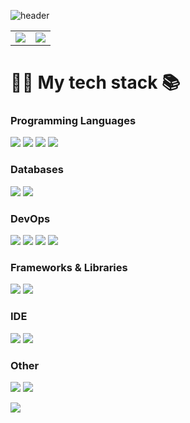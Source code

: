 ![header](https://capsule-render.vercel.app/api?type=soft&text=🙋‍♂️%20Hi%20there%20🙇‍♂️&fontColor=ffffff&color=006AFF)  
<table>
  <tr>
    <td>
      <img src="https://github-readme-stats-one-bice.vercel.app/api?username=seungwontech&show_icons=true&include_all_commits=true&theme=transparent&locale=kr&" />
    </td>
    <td>
       <img src="https://streak-stats.demolab.com?user=seungwontech&theme=transparent&locale=ko&date_format=%5BY.%5Dn.j" />
    </td>
  </tr>
</table>

# 👨‍💻 My tech stack 📚
### Programming Languages
<p>
  <img src="https://img.shields.io/badge/-java-FFFFFF.svg?&style=for-the-badge&logo=openjdk&logoColor=000000" />
  <img src="https://img.shields.io/badge/-javascript-FFFFFF.svg?&style=for-the-badge&logo=javascript&logoColor=F7DF1E" />
  <img src="https://img.shields.io/badge/-html5-FFFFFF.svg?&style=for-the-badge&logo=html5&logoColor=E34F26" />
  <img src="https://img.shields.io/badge/-CSS3-FFFFFF.svg?&style=for-the-badge&logo=CSS3&logoColor=1572B6" />
</p>

### Databases
<p>
  <img src="https://img.shields.io/badge/-mariadb-FFFFFF.svg?&style=for-the-badge&logo=mariadb&logoColor=003545" />
  <img src="https://img.shields.io/badge/-postgresql-FFFFFF.svg?&style=for-the-badge&logo=postgresql&logoColor=4169E1" />
</p>

### DevOps
<p>
  <img src="https://img.shields.io/badge/-jenkins-FFFFFF.svg?&style=for-the-badge&logo=jenkins&logoColor=D24939" />
  <img src="https://img.shields.io/badge/-apachetomcat-FFFFFF.svg?&style=for-the-badge&logo=apachetomcat&logoColor=F8DC75" />
  <img src="https://img.shields.io/badge/-docker-FFFFFF.svg?&style=for-the-badge&logo=docker&logoColor=2496ED" />
  <img src="https://img.shields.io/badge/-postman-FFFFFF.svg?&style=for-the-badge&logo=postman&logoColor=FF6C37" />
</p>

### Frameworks & Libraries
<p>
  <img src="https://img.shields.io/badge/-jquery-FFFFFF.svg?&style=for-the-badge&logo=jquery&logoColor=0769AD" />
  <img src="https://img.shields.io/badge/-bootstrap-FFFFFF.svg?&style=for-the-badge&logo=bootstrap&logoColor=7952B3" />
</p>

### IDE
<p>
  <img src="https://img.shields.io/badge/-idea-FFFFFF.svg?&style=for-the-badge&logo=intellijidea&logoColor=000000" />
  <img src="https://img.shields.io/badge/-eclipse-FFFFFF.svg?&style=for-the-badge&logo=eclipseide&logoColor=2C2255" />
</p>

### Other
<p>
  <img src="https://img.shields.io/badge/-notion-FFFFFF.svg?&style=for-the-badge&logo=notion&logoColor=000000" />
  <a href="https://seungwontech.tistory.com/" target="_blank">
    <img src="https://img.shields.io/badge/-tistory-FFFFFF.svg?&style=for-the-badge&logo=tistory&logoColor=000000" />
  </a>
</p>

<a href="https://solved.ac/sw_lee" target="_blank">
  <img src="http://mazassumnida.wtf/api/mini/generate_badge?boj=sw_lee" />
</a>
